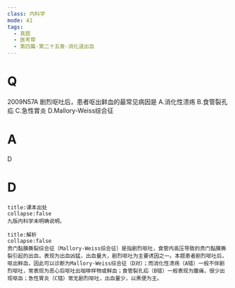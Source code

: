 ```yaml
---
class: 内科学
mode: A1
tags:
  - 真题
  - 医考帮
  - 第四篇-第二十五章-消化道出血
---
```


# Q
2009N57A 剧烈呕吐后，患者呕出鲜血的最常见病因是
A.消化性溃疡
B.食管裂孔疝
C.急性胃炎
D.Mallory-Weiss综合征

# A
D
# D
```ad-note
title:课本出处
collapse:false
九版内科学未明确说明。
```

```ad-summary
title:解析
collapse:false
贲门黏膜撕裂综合征（Mallory-Weiss综合征）是指剧烈呕吐，食管内高压导致的贲门黏膜撕裂引起的出血，表现为出血凶猛，出血量大，剧烈呕吐为主要诱因之一。本题患者剧烈呕吐后，呕出鲜血，因此可以诊断为Mallory-Weiss综合征（D对）；而消化性溃疡（A错）一般不伴剧烈呕吐，常表现为恶心后呕吐出咖啡样物或鲜血；食管裂孔疝（B错）一般表现为腹痛，很少出现呕血；急性胃炎（C错）常无剧烈呕吐，出血量少，以黑便为主。
```

